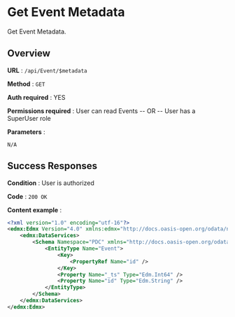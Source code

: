 # Get Event Metadata

Get Event Metadata.

## Overview

**URL** : `/api/Event/$metadata`

**Method** : `GET`

**Auth required** : YES

**Permissions required** : User can read Events -- OR -- User has a SuperUser role

**Parameters** :

```
N/A
```

## Success Responses

**Condition** : User is authorized

**Code** : `200 OK`

**Content example** :

```xml
<?xml version="1.0" encoding="utf-16"?>
<edmx:Edmx Version="4.0" xmlns:edmx="http://docs.oasis-open.org/odata/ns/edmx">
    <edmx:DataServices>
        <Schema Namespace="PDC" xmlns="http://docs.oasis-open.org/odata/ns/edm">
            <EntityType Name="Event">
                <Key>
                    <PropertyRef Name="id" />
                </Key>
                <Property Name="_ts" Type="Edm.Int64" />
                <Property Name="id" Type="Edm.String" />
            </EntityType>
        </Schema>
    </edmx:DataServices>
</edmx:Edmx>
```
